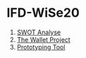 # IFD-WiSe20
1. [SWOT Analyse](https://lucifischer.github.io/IFD-WiSe20/task0/task0.html)
2. [The Wallet Project](https://lucifischer.github.io/IFD-WiSe20/task01/TheWalletProject.pdf)
3. [Prototyping Tool](https://lucifischer.github.io/IFD-WiSe20/task02/PrototypingTool–wireframe.cc)

